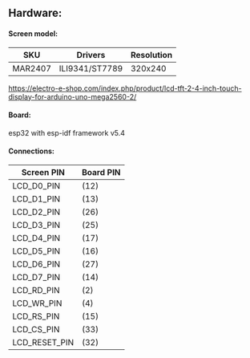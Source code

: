 ## Hardware:

#### Screen model:

| SKU | Drivers | Resolution |
| ------------- | ------------- | ------------- |
| MAR2407 | ILI9341/ST7789   | 320x240 |

https://electro-e-shop.com/index.php/product/lcd-tft-2-4-inch-touch-display-for-arduino-uno-mega2560-2/

#### Board:
esp32 with esp-idf framework v5.4

#### Connections:

| Screen PIN | Board PIN |
| ------------- | ------------- |
| LCD_D0_PIN | (12)
| LCD_D1_PIN | (13)
| LCD_D2_PIN | (26)
| LCD_D3_PIN | (25)
| LCD_D4_PIN | (17)
| LCD_D5_PIN | (16)
| LCD_D6_PIN | (27)
| LCD_D7_PIN | (14)
| LCD_RD_PIN | (2)
| LCD_WR_PIN | (4)
| LCD_RS_PIN | (15)
| LCD_CS_PIN | (33)
| LCD_RESET_PIN |(32)
